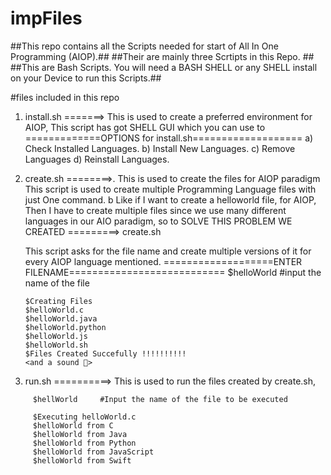 # impFiles

##This repo contains all the Scripts needed for start of All In One Programming (AIOP).##
##Their are mainly three Scrtipts in this Repo. ##
##This are Bash Scripts. You will need a BASH SHELL or any SHELL install on your Device to run this Scripts.##

#files included in this repo
1. install.sh =======> This is used to create a preferred environment for AIOP,
 This script has got SHELL GUI which you can use to 
    =============OPTIONS for install.sh===================
    a) Check Installed Languages.
    b) Install New Languages.
    c) Remove Languages
    d) Reinstall Languages.
  
2. create.sh ========>. This is used to create the files for AIOP paradigm
 This script is used to create multiple Programming Language files with just One command.
  b Like if I want to create a helloworld file, for AIOP, 
   Then I have to create multiple files since we use many different languages in our AIO paradigm, so to 
   SOLVE THIS PROBLEM WE CREATED =========> create.sh
   
   This script asks for the file name and create multiple versions of it for every AIOP language mentioned.
       ===================ENTER FILENAME===========================
       $helloWorld  #input the name of the file
       
       $Creating Files
       $helloWorld.c 
       $helloWorld.java
       $helloWorld.python
       $helloWorld.js
       $helloWorld.sh
       $Files Created Succefully !!!!!!!!!!
       <and a sound 🫠> 
       
       
        

3. run.sh ==========> This is used to run the files created by create.sh, 
     
```
     $hellWorld     #Input the name of the file to be executed

     $Executing helloWorld.c
     $helloWorld from C
     $helloWorld from Java
     $helloWorld from Python
     $helloWorld from JavaScript 
     $helloWorld from Swift

```









